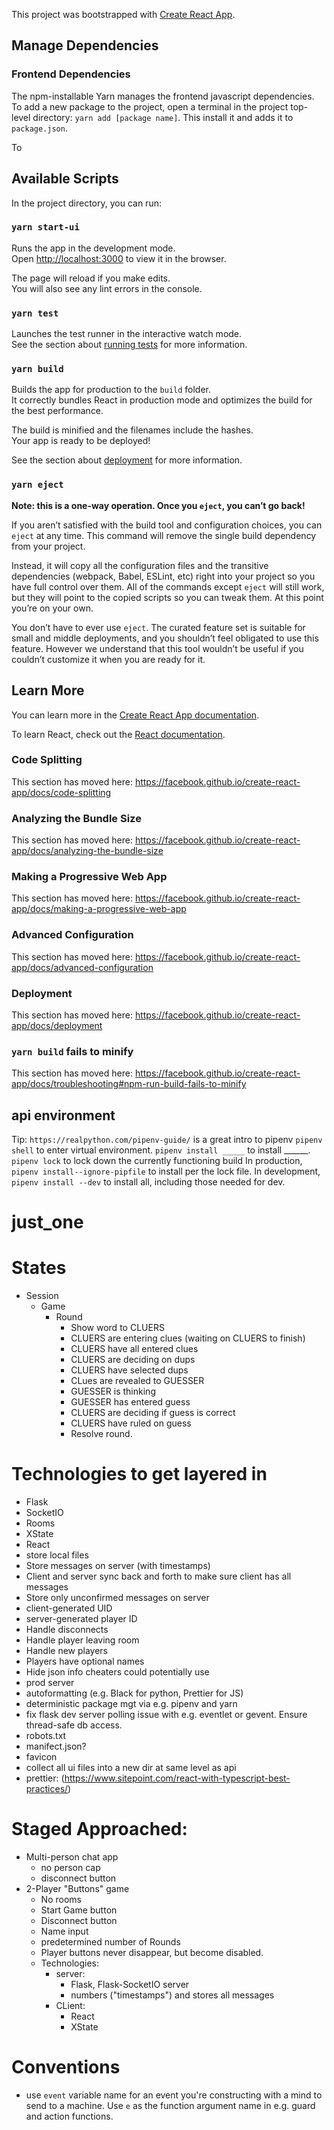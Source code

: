 This project was bootstrapped with [Create React App](https://github.com/facebook/create-react-app).

## Manage Dependencies

### Frontend Dependencies
The npm-installable Yarn manages the frontend javascript dependencies.
To add a new package to the project, open a terminal in the project top-level directory: `yarn add [package name]`. This install it and adds it to `package.json`.

To 

## Available Scripts

In the project directory, you can run:

### `yarn start-ui`

Runs the app in the development mode.<br />
Open [http://localhost:3000](http://localhost:3000) to view it in the browser.

The page will reload if you make edits.<br />
You will also see any lint errors in the console.

### `yarn test`

Launches the test runner in the interactive watch mode.<br />
See the section about [running tests](https://facebook.github.io/create-react-app/docs/running-tests) for more information.

### `yarn build`

Builds the app for production to the `build` folder.<br />
It correctly bundles React in production mode and optimizes the build for the best performance.

The build is minified and the filenames include the hashes.<br />
Your app is ready to be deployed!

See the section about [deployment](https://facebook.github.io/create-react-app/docs/deployment) for more information.

### `yarn eject`

**Note: this is a one-way operation. Once you `eject`, you can’t go back!**

If you aren’t satisfied with the build tool and configuration choices, you can `eject` at any time. This command will remove the single build dependency from your project.

Instead, it will copy all the configuration files and the transitive dependencies (webpack, Babel, ESLint, etc) right into your project so you have full control over them. All of the commands except `eject` will still work, but they will point to the copied scripts so you can tweak them. At this point you’re on your own.

You don’t have to ever use `eject`. The curated feature set is suitable for small and middle deployments, and you shouldn’t feel obligated to use this feature. However we understand that this tool wouldn’t be useful if you couldn’t customize it when you are ready for it.

## Learn More

You can learn more in the [Create React App documentation](https://facebook.github.io/create-react-app/docs/getting-started).

To learn React, check out the [React documentation](https://reactjs.org/).

### Code Splitting

This section has moved here: https://facebook.github.io/create-react-app/docs/code-splitting

### Analyzing the Bundle Size

This section has moved here: https://facebook.github.io/create-react-app/docs/analyzing-the-bundle-size

### Making a Progressive Web App

This section has moved here: https://facebook.github.io/create-react-app/docs/making-a-progressive-web-app

### Advanced Configuration

This section has moved here: https://facebook.github.io/create-react-app/docs/advanced-configuration

### Deployment

This section has moved here: https://facebook.github.io/create-react-app/docs/deployment

### `yarn build` fails to minify

This section has moved here: https://facebook.github.io/create-react-app/docs/troubleshooting#npm-run-build-fails-to-minify

## api environment

Tip: `https://realpython.com/pipenv-guide/` is a great intro to pipenv
`pipenv shell` to enter virtual environment.
`pipenv install _____` to install ______.
`pipenv lock` to lock down the currently functioning build
In production, `pipenv install--ignore-pipfile` to install per the lock file.
In development, `pipenv install --dev` to install all, including those needed for dev.


# just_one


# States
- Session
  - Game
    - Round
      - Show word to CLUERS
      - CLUERS are entering clues (waiting on CLUERS to finish)
      - CLUERS have all entered clues
      - CLUERS are deciding on dups
      - CLUERS have selected dups
      - CLues are revealed to GUESSER
      - GUESSER is thinking
      - GUESSER has entered guess
      - CLUERS are deciding if guess is correct
      - CLUERS have ruled on guess
      - Resolve round.


# Technologies to get layered in
- Flask
- SocketIO
- Rooms
- XState
- React 
- store local files
- Store messages on server (with timestamps)
- Client and server sync back and forth to make sure client has all messages
- Store only unconfirmed messages on server
- client-generated UID
- server-generated player ID
- Handle disconnects
- Handle player leaving room
- Handle new players
- Players have optional names
- Hide json info cheaters could potentially use
- prod server
- autoformatting (e.g. Black for python, Prettier for JS)
- deterministic package mgt via e.g. pipenv and yarn
- fix flask dev server polling issue with e.g. eventlet or gevent. Ensure thread-safe db access.
- robots.txt
- manifect.json?
- favicon
- collect all ui files into a new dir at same level as api
- prettier: (https://www.sitepoint.com/react-with-typescript-best-practices/)


# Staged Approached:
- Multi-person chat app
  - no person cap
  - disconnect button
- 2-Player "Buttons" game
  - No rooms
  - Start Game button
  - Disconnect button
  - Name input
  - predetermined number of Rounds
  - Player buttons never disappear, but become disabled.
  - Technologies:
    - server:
      - Flask, Flask-SocketIO server
      - numbers ("timestamps") and stores all messages
    - CLient:
      - React
      - XState

# Conventions
- use `event` variable name for an event you're constructing with a mind to send to a machine. Use `e` as the function argument name in e.g. guard and action functions.
